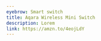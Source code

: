 ```yaml
---
eyebrow: Smart switch
title: Aqara Wireless Mini Switch
description: Lorem
link: https://amzn.to/4eojLdY
---
```

